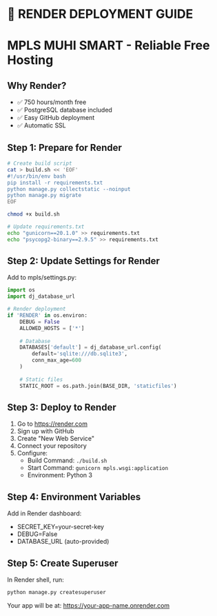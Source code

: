 # 🎨 RENDER DEPLOYMENT GUIDE
# MPLS MUHI SMART - Reliable Free Hosting

## Why Render?
- ✅ 750 hours/month free
- ✅ PostgreSQL database included
- ✅ Easy GitHub deployment
- ✅ Automatic SSL

## Step 1: Prepare for Render
```bash
# Create build script
cat > build.sh << 'EOF'
#!/usr/bin/env bash
pip install -r requirements.txt
python manage.py collectstatic --noinput
python manage.py migrate
EOF

chmod +x build.sh

# Update requirements.txt
echo "gunicorn==20.1.0" >> requirements.txt
echo "psycopg2-binary==2.9.5" >> requirements.txt
```

## Step 2: Update Settings for Render
Add to mpls/settings.py:
```python
import os
import dj_database_url

# Render deployment
if 'RENDER' in os.environ:
    DEBUG = False
    ALLOWED_HOSTS = ['*']
    
    # Database
    DATABASES['default'] = dj_database_url.config(
        default='sqlite:///db.sqlite3',
        conn_max_age=600
    )
    
    # Static files
    STATIC_ROOT = os.path.join(BASE_DIR, 'staticfiles')
```

## Step 3: Deploy to Render
1. Go to https://render.com
2. Sign up with GitHub
3. Create "New Web Service"
4. Connect your repository
5. Configure:
   - Build Command: `./build.sh`
   - Start Command: `gunicorn mpls.wsgi:application`
   - Environment: Python 3

## Step 4: Environment Variables
Add in Render dashboard:
- SECRET_KEY=your-secret-key
- DEBUG=False
- DATABASE_URL (auto-provided)

## Step 5: Create Superuser
In Render shell, run:
```bash
python manage.py createsuperuser
```

Your app will be at: https://your-app-name.onrender.com

